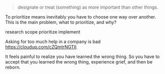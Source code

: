 
> designate or treat (something) as more important than other things.

To prioritize means inevitably you have to choose one way over another. This is the main problem, what to prioritize, and why?

research
scope
prioritize
implement

Asking for too much help in a company is bad https://cloudup.com/cZQmtrNGTIl.

It feels painful to realize you have learned the wrong thing. So you have to accept that you learned the wrong thing, experience grief, and then be reborn.

